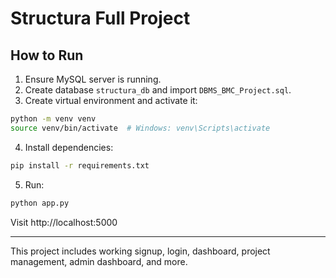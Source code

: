 
# Structura Full Project

## How to Run

1. Ensure MySQL server is running.
2. Create database `structura_db` and import `DBMS_BMC_Project.sql`.
3. Create virtual environment and activate it:

```bash
python -m venv venv
source venv/bin/activate  # Windows: venv\Scripts\activate
```

4. Install dependencies:

```bash
pip install -r requirements.txt
```

5. Run:

```bash
python app.py
```

Visit http://localhost:5000

---

This project includes working signup, login, dashboard, project management, admin dashboard, and more.
